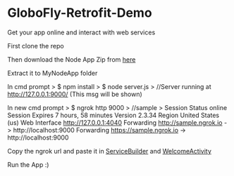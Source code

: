 # GloboFly-Retrofit-Demo
Get your app online and interact with web services

First clone the repo

Then download the Node App Zip from [here](https://github.com/Atr07/GloboFly-Retrofit/blob/master/MyNodeApp/MyNodeApp.zip)

Extract it to MyNodeApp folder

In cmd prompt
    >  $ npm install
    >  $ node server.js
    >  //Server running at http://127.0.0.1:9000/ (This msg will be shown)

In new cmd prompt
    >  $ ngrok http 9000
    >  //sample
    >  Session Status                online
       Session Expires               7 hours, 58 minutes
       Version                       2.3.34
       Region                        United States (us)
       Web Interface                 http://127.0.0.1:4040
       Forwarding                    http://sample.ngrok.io -> http://localhost:9000
       Forwarding                    https://sample.ngrok.io -> http://localhost:9000

Copy the ngrok url and paste it in
[ServiceBuilder](https://github.com/Atr07/GloboFly-Retrofit/blob/master/app/src/main/java/com/example/globofly/services/ServiceBuilder.kt)
and
[WelcomeActivity](https://github.com/Atr07/GloboFly-Retrofit/blob/master/app/src/main/java/com/example/globofly/activities/WelcomeActivity.kt)

Run the App :)

